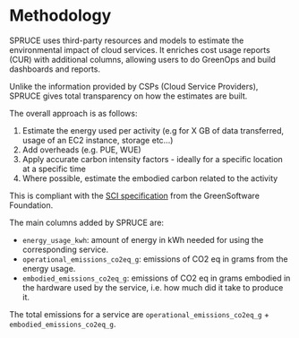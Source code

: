 # Methodology

SPRUCE uses third-party resources and models to estimate the environmental impact of cloud services. It enriches cost usage reports (CUR) with additional columns, allowing users to do GreenOps and build dashboards and reports.

Unlike the information provided by CSPs (Cloud Service Providers), SPRUCE gives total transparency on how the estimates are built.

The overall approach is as follows:
1. Estimate the energy used per activity (e.g for X GB of data transferred, usage of an EC2 instance, storage etc...)
2. Add overheads (e.g. PUE, WUE)
3. Apply accurate carbon intensity factors - ideally for a specific location at a specific time
4. Where possible, estimate the embodied carbon related to the activity

This is compliant with the [SCI specification](https://sci.greensoftware.foundation/) from the GreenSoftware Foundation.

The main columns added by SPRUCE are:
* `energy_usage_kwh`: amount of energy in kWh needed for using the corresponding service. 
* `operational_emissions_co2eq_g`: emissions of CO2 eq in grams from the energy usage.
* `embodied_emissions_co2eq_g`: emissions of CO2 eq in grams embodied in the hardware used by the service, i.e. how much did it take to produce it.

The total emissions for a service are `operational_emissions_co2eq_g` + `embodied_emissions_co2eq_g`.




